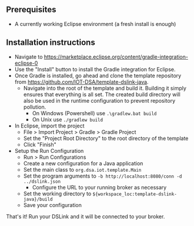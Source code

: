 ## Prerequisites

- A currently working Eclipse environment (a fresh install is enough)

## Installation instructions

- Navigate to https://marketplace.eclipse.org/content/gradle-integration-eclipse-0
- Use the "Install" button to install the Gradle integration for Eclipse.
- Once Gradle is installed, go ahead and clone the template repository from https://github.com/IOT-DSA/template-dslink-java.
  - Navigate into the root of the template and build it. Building it simply ensures that everything is all set. The created build directory will also be used in the runtime configuration to prevent repository pollution.
     - On Windows (Powershell) use `.\gradlew.bat build`
     - On Unix use `./gradlew build`
- In Eclipse, import the project
  - File > Import Project > Gradle > Gradle Project
  - Set the "Project Root Directory" to the root directory of the template
  - Click "Finish"
- Setup the Run Configuration
  - Run > Run Configurations
  - Create a new configuration for a Java application
  - Set the main class to `org.dsa.iot.template.Main`
  - Set the program arguments to `-b http://localhost:8080/conn -d ../dslink.json`
    - Configure the URL to your running broker as necessary
  - Set the working directory to `${workspace_loc:template-dslink-java}/build`
  - Save your configuration

That's it! Run your DSLink and it will be connected to your broker.